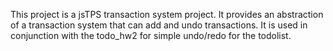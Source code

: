 This project is a jsTPS transaction system project. It provides an abstraction of a transaction system that can add and undo transactions. It is used in conjunction with the todo_hw2
for simple undo/redo for the todolist.
